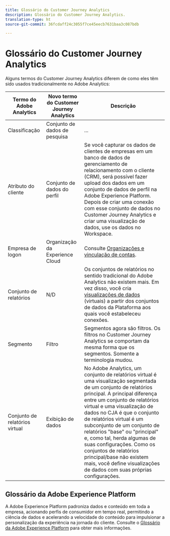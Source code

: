 ```yaml
---
title: Glossário do Customer Journey Analytics
description: Glossário do Customer Journey Analytics.
translation-type: ht
source-git-commit: 36fcdaff24c3055f7ce45eecb7631baa3c087bdb

---
```



# Glossário do Customer Journey Analytics

Alguns termos do Customer Journey Analytics diferem de como eles têm sido usados tradicionalmente no Adobe Analytics:

| Termo do Adobe Analytics | Novo termo do Customer Journey Analytics | Descrição |
|---|---|---|
| Classificação | Conjunto de dados de pesquisa | ... |
| Atributo do cliente | Conjunto de dados do perfil | Se você capturar os dados de clientes de empresas em um banco de dados de gerenciamento de relacionamento com o cliente (CRM), será possível fazer upload dos dados em um conjunto de dados de perfil na Adobe Experience Platform. Depois de criar uma conexão com esse conjunto de dados no Customer Journey Analytics e criar uma visualização de dados, use os dados no Workspace. |
| Empresa de logon | Organização da Experience Cloud | Consulte [Organizações e vinculação de contas](https://docs.adobe.com/content/help/pt-BR/core-services/interface/manage-users-and-products/organizations.html#topic_C31CB834F109465A82ED57FF0563B3F1). |
| Conjunto de relatórios | N/D | Os conjuntos de relatórios no sentido tradicional do Adobe Analytics não existem mais. Em vez disso, você cria [visualizações de dados](/help/data-views/create-dataview.md) (virtuais) a partir dos conjuntos de dados da Plataforma aos quais você estabeleceu conexões. |
| Segmento | Filtro | Segmentos agora são filtros. Os filtros no Customer Journey Analytics se comportam da mesma forma que os segmentos. Somente a terminologia mudou. |
| Conjunto de relatórios virtual | Exibição de dados | No Adobe Analytics, um conjunto de relatórios virtual é uma visualização segmentada de um conjunto de relatórios principal. A principal diferença entre um conjunto de relatórios virtual e uma visualização de dados no CJA é que o conjunto de relatórios virtual é um subconjunto de um conjunto de relatórios &quot;base&quot; ou &quot;principal&quot; e, como tal, herda algumas de suas configurações. Como os conjuntos de relatórios principal/base não existem mais, você define visualizações de dados com suas próprias configurações. |

## Glossário da Adobe Experience Platform

A Adobe Experience Platform padroniza dados e conteúdo em toda a empresa, acionando perfis de consumidor em tempo real, permitindo a ciência de dados e acelerando a velocidade do conteúdo para impulsionar a personalização da experiência na jornada do cliente.
Consulte o [Glossário da Adobe Experience Platform](https://docs.adobe.com/content/help/pt-BR/experience-platform/landing/glossary.translate.html) para obter mais informações.
